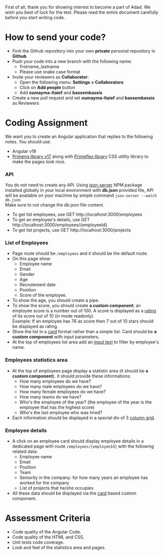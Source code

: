 First of all, thank you for showing interest to become a part of Adad. We wish you best of luck for the test. Please read the entire document carefully before you start writing code.

# How to send your code?
* Fork the Github repository into your own **private** personal repository in **Github**
* Push your code into a new branch with the following name:
  * firstname_lastname
  * Please use snake case format
* Invite your reviewers as **Collaborator**:
  * Open the following menu: **Settings > Collaborators**
  * Click on **Add people** button
  * Add **oumayma-ltaief** and **bassemkassis**
* Create a new pull request and set **oumayma-ltaief** and **bassemkassis** as Reviewers

# Coding Assignment
We want you to create an Angular application that replies to the following notes. You should use:
- Angular v18
- [Primeng library v17](https://v17.primeng.org/installation) along with [Primeflex library](https://primeflex.org/installation) CSS utility library to make the pages look nice.


### API
You do not need to create any API. Using [json-server](https://www.npmjs.com/package/json-server) NPM package installed globally in your local environment with **db.json** provided file, API will be available on your machine by simple command `json-server --watch db.json`\
Make sure to not change the db.json file content.
- To get list employees, use GET http://localhost:3000/employees
- To get an employee's details, use GET http://localhost:3000/employees/{employeeId}
- To get list projects, use GET http://localhost:3000/projects

### List of Employees
- Page route should be `/employees` and it should be the default route.
- On this page show:
  - Employee name
  - Email
  - Gender
  - Age
  - Recrutement date
  - Position
  - Score of the employee.
- To show the age, you should create a pipe.
- To show the score, you should create **a custom component**: an employee score is a number out of 100. A score is displayed as a [rating](https://v17.primeng.org/rating) of its score out of 10 (in mode readonly).\
Example: If an employee has 76 as score then 7 out of 10 stars should be displayed as rating.
- Show the list in a [card](https://v17.primeng.org/card) format rather than a simple list. Card should be **a custom component** with input parameters.
- At the top of employees list area add an [input text](https://v17.primeng.org/inputtext) to filter by employee's name.

### Employees statistics area
- At the top of employees page display a statistic area (it should be **a custom component**). It should provide these informations:
  - How many employees do we have?
  - How many male employees do we have?
  - How many female employees do we have?
  - How many teams do we have? 
  - Who's the employee of the year? (the employee of the year is the employee that has the highest score)
  - Who's the last employee who was hired?
- Each information should be displayed in a special div of 3 [column grid](https://primeflex.org/gridsystem).

### Employee details
- A click on an employee card should display employee details in a dedicated page with route `/employees/{employeeId}` with the following related data:
  - Employee name
  - Email
  - Position
  - Team
  - Seniority in the company: for how many years an employee has worked for the company
  - List of projects that he/she occupies
- All these data should be displayed via the [card](https://v17.primeng.org/card) based custom component.

# Assessment Criteria
- Code quality of the Angular Code.
- Code quality of the HTML and CSS.
- Unit tests code coverage.
- Look and feel of the statistics area and pages.
